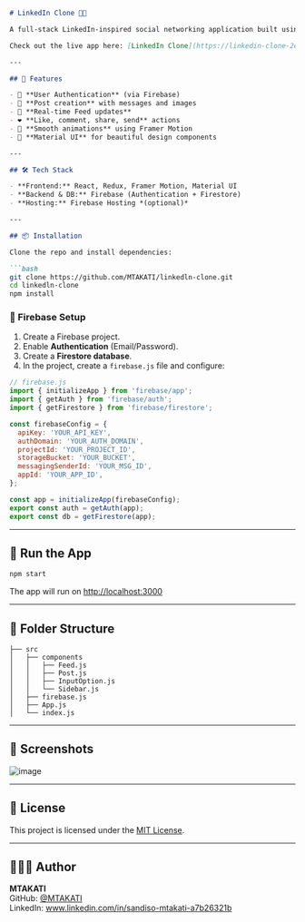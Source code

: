 ```markdown
# LinkedIn Clone 👥💼

A full-stack LinkedIn-inspired social networking application built using **React**, **Firebase**, **Redux**, and **Material UI**. Users can post updates, interact with content, and simulate a LinkedIn-like feed experience.

Check out the live app here: [LinkedIn Clone](https://linkedin-clone-2eb9e.web.app/)

---

## 🚀 Features

- 🔐 **User Authentication** (via Firebase)
- 📝 **Post creation** with messages and images
- 📰 **Real-time Feed updates**
- ❤️ **Like, comment, share, send** actions
- 🔄 **Smooth animations** using Framer Motion
- 🎨 **Material UI** for beautiful design components

---

## 🛠️ Tech Stack

- **Frontend:** React, Redux, Framer Motion, Material UI
- **Backend & DB:** Firebase (Authentication + Firestore)
- **Hosting:** Firebase Hosting *(optional)*

---

## 📦 Installation

Clone the repo and install dependencies:

```bash
git clone https://github.com/MTAKATI/linkedln-clone.git
cd linkedln-clone
npm install
```

### 🔧 Firebase Setup

1. Create a Firebase project.
2. Enable **Authentication** (Email/Password).
3. Create a **Firestore database**.
4. In the project, create a `firebase.js` file and configure:

```javascript
// firebase.js
import { initializeApp } from 'firebase/app';
import { getAuth } from 'firebase/auth';
import { getFirestore } from 'firebase/firestore';

const firebaseConfig = {
  apiKey: 'YOUR_API_KEY',
  authDomain: 'YOUR_AUTH_DOMAIN',
  projectId: 'YOUR_PROJECT_ID',
  storageBucket: 'YOUR_BUCKET',
  messagingSenderId: 'YOUR_MSG_ID',
  appId: 'YOUR_APP_ID',
};

const app = initializeApp(firebaseConfig);
export const auth = getAuth(app);
export const db = getFirestore(app);
```

---

## 🚧 Run the App

```bash
npm start
```

The app will run on [http://localhost:3000](http://localhost:3000)

---

## 📁 Folder Structure

```
├── src
│   ├── components
│   │   ├── Feed.js
│   │   ├── Post.js
│   │   ├── InputOption.js
│   │   └── Sidebar.js
│   ├── firebase.js
│   ├── App.js
│   └── index.js
```

---

## 📸 Screenshots
![image](https://github.com/user-attachments/assets/465d2d3f-417f-434c-b009-2e6dbcc4de0a)


---

## 📄 License

This project is licensed under the [MIT License](LICENSE).

---

## 🙋🏽‍♂️ Author

**MTAKATI**  
GitHub: [@MTAKATI](https://github.com/MTAKATI)  
LinkedIn: www.linkedin.com/in/sandiso-mtakati-a7b26321b
